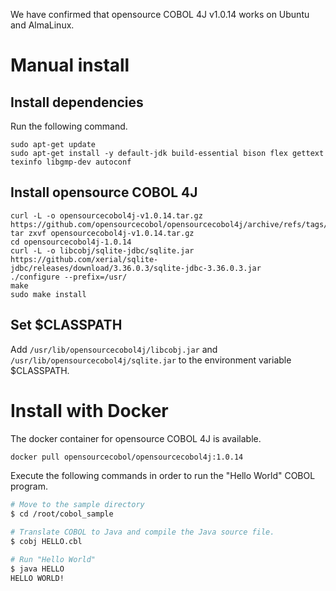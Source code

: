 We have confirmed that opensource COBOL 4J v1.0.14 works on Ubuntu and AlmaLinux.  

# Manual install

## Install dependencies

Run the following command.

```
sudo apt-get update
sudo apt-get install -y default-jdk build-essential bison flex gettext texinfo libgmp-dev autoconf
```

## Install opensource COBOL 4J

```
curl -L -o opensourcecobol4j-v1.0.14.tar.gz https://github.com/opensourcecobol/opensourcecobol4j/archive/refs/tags/v1.0.14.tar.gz
tar zxvf opensourcecobol4j-v1.0.14.tar.gz
cd opensourcecobol4j-1.0.14
curl -L -o libcobj/sqlite-jdbc/sqlite.jar https://github.com/xerial/sqlite-jdbc/releases/download/3.36.0.3/sqlite-jdbc-3.36.0.3.jar
./configure --prefix=/usr/
make
sudo make install
```

## Set $CLASSPATH

Add `/usr/lib/opensourcecobol4j/libcobj.jar` and `/usr/lib/opensourcecobol4j/sqlite.jar` to the environment variable $CLASSPATH.

# Install with Docker


The docker container for opensource COBOL 4J is available.

```bash
docker pull opensourcecobol/opensourcecobol4j:1.0.14
```

Execute the following commands in order to run the "Hello World" COBOL program.

``` bash
# Move to the sample directory
$ cd /root/cobol_sample

# Translate COBOL to Java and compile the Java source file.
$ cobj HELLO.cbl

# Run "Hello World"
$ java HELLO
HELLO WORLD!
```